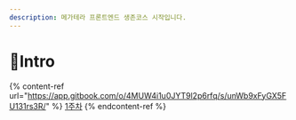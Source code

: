 ```yaml
---
description: 메가테라 프론트엔드 생존코스 시작입니다.
---
```


# 🐣Intro

{% content-ref url="https://app.gitbook.com/o/4MUW4i1u0JYT9l2p6rfq/s/unWb9xFyGX5FU131rs3R/" %}
[1주차](https://app.gitbook.com/o/4MUW4i1u0JYT9l2p6rfq/s/unWb9xFyGX5FU131rs3R/)
{% endcontent-ref %}
